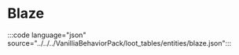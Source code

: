 # Blaze

:::code language="json" source="../../../VanilliaBehaviorPack/loot_tables/entities/blaze.json":::